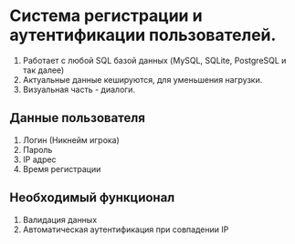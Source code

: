 # Система регистрации и аутентификации пользователей.
1) Работает с любой SQL базой данных (MySQL, SQLite, PostgreSQL и так далее)
2) Актуальные данные кешируются, для уменьшения нагрузки.
3) Визуальная часть - диалоги.

## Данные пользователя
1) Логин (Никнейм игрока)
2) Пароль
3) IP адрес
5) Время регистрации

## Необходимый функционал
1) Валидация данных
2) Автоматическая аутентификация при совпадении IP
